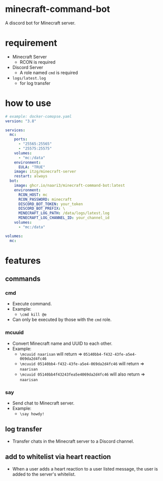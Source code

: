 # minecraft-command-bot

A discord bot for Minecraft server.

# requirement

- Minecraft Server
  - RCON is required
- Discord Server
  - A role named `cmd` is required
- `logs/latest.log`
  - for log transfer

# how to use

```yaml
# example: docker-comopse.yaml
version: "3.8"

services:
  mc:
    ports:
      - "25565:25565"
      - "25575:25575"
    volumes:
      - "mc:/data"
    environment:
      EULA: "TRUE"
    image: itzg/minecraft-server
    restart: always
  bot:
    image: ghcr.io/naari3/minecraft-command-bot:latest
    environment:
      RCON_HOST: mc
      RCON_PASSWORD: minecraft
      DISCORD_BOT_TOKEN: your_token
      DISCORD_BOT_PREFIX: \
      MINECRAFT_LOG_PATH: /data/logs/latest.log
      MINECRAFT_LOG_CHANNEL_ID: your_channel_id
    volumes:
      - "mc:/data"

volumes:
  mc:
```

# features

## commands

### cmd

- Execute command.
- Example:
  - `\cmd kill @e`
- Can only be executed by those with the `cmd` role.

### mcuuid

- Convert Minecraft name and UUID to each other.
- Example:
  - `\mcuuid naarisan` will return => `05140bb4-f432-43fe-a5e4-069da2d4fc46`
  - `\mcuuid 05140bb4-f432-43fe-a5e4-069da2d4fc46` will return => `naarisan`
  - `\mcuuid 05140bb4f43243fea5e4069da2d4fc46` will also return => `naarisan`

### say

- Send chat to Minecraft server.
- Example:
  - `\say howdy!`

## log transfer

- Transfer chats in the Minecraft server to a Discord channel.

## add to whitelist via heart reaction

- When a user adds a heart reaction to a user listed message, the user is added to the server's whitelist.
